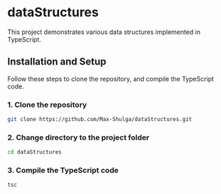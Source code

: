 # dataStructures

This project demonstrates various data structures implemented in TypeScript.

## Installation and Setup

Follow these steps to clone the repository, and compile the TypeScript code.

### 1. Clone the repository
```bash
git clone https://github.com/Max-Shulga/dataStructures.git
```
### 2. Change directory to the project folder

```bash
cd dataStructures
```

### 3. Compile the TypeScript code
```bash
tsc
```
